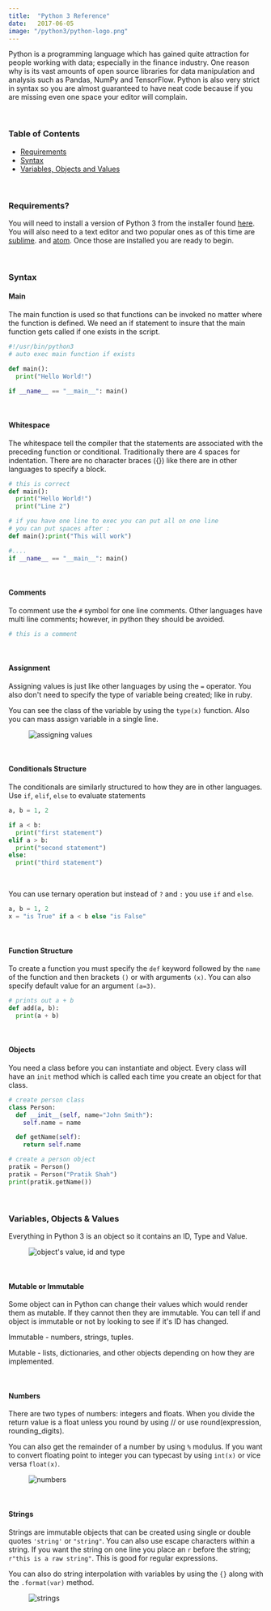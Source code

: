 ```yaml
---
title:  "Python 3 Reference"
date:   2017-06-05
image: "/python3/python-logo.png"
---
```

Python is a programming language which has gained quite attraction for people working with data; especially in the finance industry.  One reason why is its vast amounts of open source libraries for data manipulation and analysis such as Pandas, NumPy and TensorFlow. Python is also very strict in syntax so you are almost guaranteed to have neat code because if you are missing even one space your editor will complain.

<br>

### Table of Contents
 - [Requirements](#requirements)
 - [Syntax](#syntax)
 - [Variables, Objects and Values](#var-obj-val)

<br>

### Requirements? <a name="requirements"></a>

You will need to install a version of Python 3 from the installer found [here](https://www.python.org/). You will also need to a text editor and two popular ones as of this time are [sublime](https://www.sublimetext.com/). and [atom](http://atom.io/). Once those are installed you are ready to begin.

<br>

### Syntax <a name="syntax"></a>

#### Main

The main function is used so that functions can be invoked no matter where the function is defined. We need an if statement to insure that the main function gets called if one exists in the script.

``` python
#!/usr/bin/python3
# auto exec main function if exists

def main():
  print("Hello World!")

if __name__ == "__main__": main()

```
<br>

#### Whitespace
The whitespace tell the compiler that the statements are associated with the preceding function or conditional. Traditionally there are 4 spaces for indentation. There are no character braces ({}) like there are in other languages to specify a block.

``` python
# this is correct
def main():
  print("Hello World!")
  print("Line 2")

# if you have one line to exec you can put all on one line
# you can put spaces after :
def main():print("This will work")

#....
if __name__ == "__main__": main()

```
<br>

#### Comments
To comment use the `#` symbol for one line comments. Other languages have multi line comments; however, in python they should be avoided.

``` python
# this is a comment
```
<br>

#### Assignment
Assigning values is just like other languages by using the `=` operator. You also don't need to specify the type of variable being created; like in ruby.

You can see the class of the variable by using the `type(x)` function. Also you can mass assign variable in a single line.

<figure>
  <img src="/img/posts/python3/assignment.png" class="blg-img" alt="assigning values">
</figure>

<br>

#### Conditionals Structure
The conditionals are similarly structured to how they are in other languages. Use `if`, `elif`, `else` to evaluate statements

``` python
a, b = 1, 2

if a < b:
  print("first statement")
elif a > b:
  print("second statement")
else:
  print("third statement")
```
<br>

You can use ternary operation but instead of `?` and `:` you use `if` and `else`.

``` python
a, b = 1, 2
x = "is True" if a < b else "is False"
```
<br>

#### Function Structure
To create a function you must specify the `def` keyword followed by the `name` of the function and then brackets `()` or with arguments `(x)`. You can also specify default value for an argument `(a=3)`.

``` python
# prints out a + b
def add(a, b):
  print(a + b)
```
<br>

#### Objects
You need a class before you can instantiate and object. Every class will have an `init` method which is called each time you create an object for that class.

``` python
# create person class
class Person:
  def __init__(self, name="John Smith"):
    self.name = name

  def getName(self):
    return self.name

# create a person object    
pratik = Person()
pratik = Person("Pratik Shah")
print(pratik.getName())
```
<br>

### Variables, Objects & Values <a name="var-obj-val"></a>
Everything in Python 3 is an object so it contains an ID, Type and Value.

<figure>
  <img src="/img/posts/python3/objvar.png" class="blg-img" alt="object's value, id and type">
</figure>

<br>

#### Mutable or Immutable
Some object can in Python can change their values which would render them as mutable. If they cannot then they are immutable. You can tell if and object is immutable or not by looking to see if it's ID has changed.

Immutable - numbers, strings, tuples.

Mutable - lists, dictionaries, and other objects depending on how they are implemented.

<br>

#### Numbers
There are two types of numbers: integers and floats. When you divide the return value is a float unless you round by using // or use round(expression, rounding_digits).

You can also get the remainder of a number by using `%` modulus. If you want to convert floating point to integer you can typecast by using `int(x)` or vice versa `float(x)`.

<figure>
  <img src="/img/posts/python3/numbers.png" class="blg-img" alt="numbers">
</figure>

<br>

#### Strings
Strings are immutable objects that can be created using single or double quotes `'string'` or `"string"`. You can also use escape characters within a string. If you want the string on one line you place an `r` before the string; `r"this is a raw string"`. This is good for regular expressions.

You can also do string interpolation with variables by using the `{}` along with the `.format(var)` method.

<figure>
  <img src="/img/posts/python3/strings.png" class="blg-img" alt="strings">
</figure>

<br>

#### 
